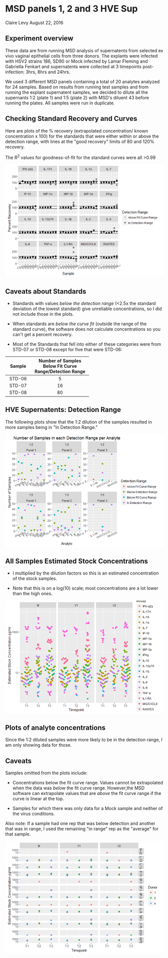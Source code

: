 MSD panels 1, 2 and 3 HVE Sup
================
Claire Levy
August 22, 2016

Experiment overview
-------------------

These data are from running MSD analysis of supernatents from selected ex vivo vaginal epithelial cells from three donors. The explants were infected with HSV2 strains 186, SD90 or Mock infected by Lamar Fleming and Gabriella Fenkart and supernatents were collected at 3 timepoints post-infection: 3hrs, 8hrs and 24hrs.

We used 3 different MSD panels containing a total of 20 analytes analyzed for 24 samples. Based on results from running test samples and from running the explant supernatent samples, we decided to dilute all the supernants 1:2 (plate 1) and 1:5 (plate 2) with MSD's diluent 43 before running the plates. All samples were run in duplicate.

Checking Standard Recovery and Curves
-------------------------------------

Here are plots of the % recovery (extrapolated concentration/ known concentration x 100) for the standards that were either within or above the detection range, with lines at the "good recovery" limits of 80 and 120% recovery.

The R<sup>2</sup> values for goodness-of-fit for the standard curves were all &gt;0.99

![](MSD_panels_1_2_3_HVE_sup_analysis_files/figure-markdown_github/standards-1.png)

Caveats about Standards
-----------------------

-   Standards with values *below the detection range* (&lt;2.5x the standard deviation of the lowest standard) give unreliable concentrations, so I did not include those in the plots.

-   When standards are *below the curve fit* (outside the range of the standard curve), the software does not calculate concentrations so you can't get a percent recovery.

-   Most of the Standards that fell into either of these categories were from STD-07 or STD-08 except for five that were STD-06:

<table style="width:53%;">
<colgroup>
<col width="12%" />
<col width="40%" />
</colgroup>
<thead>
<tr class="header">
<th align="center">Sample</th>
<th align="center">Number of Samples Below Fit Curve Range/Detection Range</th>
</tr>
</thead>
<tbody>
<tr class="odd">
<td align="center">STD-06</td>
<td align="center">5</td>
</tr>
<tr class="even">
<td align="center">STD-07</td>
<td align="center">16</td>
</tr>
<tr class="odd">
<td align="center">STD-08</td>
<td align="center">80</td>
</tr>
</tbody>
</table>

HVE Supernatents: Detection Range
---------------------------------

The following plots show that the 1:2 dilution of the samples resulted in more samples being in "In Detection Range."

![](MSD_panels_1_2_3_HVE_sup_analysis_files/figure-markdown_github/checking%20detection%20range-1.png)

All Samples Estimated Stock Concentrations
------------------------------------------

-   I multiplied by the dilution factors so this is an estimated concentration of the stock samples.

-   Note that this is on a log(10) scale; most concentrations are a lot lower than the high ones.

![](MSD_panels_1_2_3_HVE_sup_analysis_files/figure-markdown_github/all%20sample%20concentrations-1.png)

Plots of analyte concentrations
-------------------------------

Since the 1:2 diluted samples were more likely to be in the detection range, I am only showing data for those.

Caveats
-------

Samples omitted from the plots include:

-   Concentrations below the fit curve range. Values cannot be extrapolated when the data was *below* the fit curve range. However,the MSD software can extrapolate values that are *above* the fit curve range if the curve is linear at the top.

-   Samples for which there was only data for a Mock sample and neither of the virus conditions.

Also note: If a sample had one rep that was below detection and another that was in range, I used the remaining "in range" rep as the "average" for that sample.

![](MSD_panels_1_2_3_HVE_sup_analysis_files/figure-markdown_github/individual%20analyte%20plots%20-1.png)
